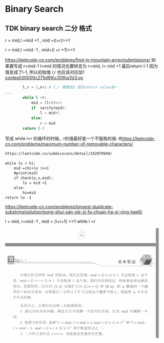 # Binary Search
## TDK binary search 二分 格式

r = mid,l =mid +1 , mid =(l+r)>>1

r = mid,l =mid -1 , mid=(l +r +1)>>1

https://leetcode-cn.com/problems/find-in-mountain-array/submissions/
如果要写成
r=mid-1 l=mid 的情况也要转变为 r=mid, l= mid +1  最后return l-1 因为值变成了l-1,
所以初始值 l,r 也应该对应加1 [contest\00000c275d69\c309\q3\t3.py](https://leetcode.cn/contest/weekly-contest-309/problems/longest-nice-subarray/)

``` python
        l,r = 2,n+1 # l,r 需要加1 因为return value减一
...
        while l <r:
            mid = (l+r)>>1
            if  verify(mid):
                l = mid+1
            else:
                r = mid 
        return l-1
```


写成 while l<r 的循环的时候，r的值最好是一个不能取的值:  #https://leetcode-cn.com/problems/maximum-number-of-removable-characters/
``` 
https://leetcode.cn/submissions/detail/242079949/

while lo < hi:
    mid =(hi+lo )>>1
    #print(mid)
    if check(p,s,mid):
        lo = mid +1
    else:
        hi=mid
return lo -1
```

https://leetcode-cn.com/problems/longest-duplicate-substring/solution/gong-shui-san-xie-zi-fu-chuan-ha-xi-ying-hae9/

l = mid, r=mid -1  , mid = (l+r+1) >>1  while l <r  

![Pic](./pic/binary2.png)